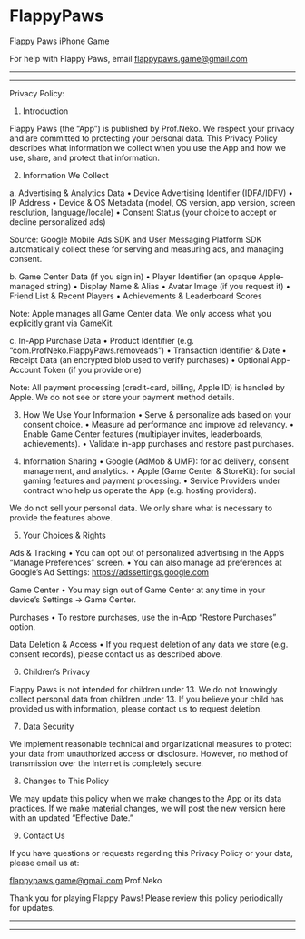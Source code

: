 # FlappyPaws
Flappy Paws iPhone Game


For help with Flappy Paws, email flappypaws.game@gmail.com

**********************************************************
**********************************************************
Privacy Policy:

1. Introduction

Flappy Paws (the “App”) is published by Prof.Neko. We respect your privacy and are committed to protecting your personal data. This Privacy Policy describes what information we collect when you use the App and how we use, share, and protect that information.

2. Information We Collect

a. Advertising & Analytics Data
	•	Device Advertising Identifier (IDFA/IDFV)
	•	IP Address
	•	Device & OS Metadata (model, OS version, app version, screen resolution, language/locale)
	•	Consent Status (your choice to accept or decline personalized ads)

Source: Google Mobile Ads SDK and User Messaging Platform SDK automatically collect these for serving and measuring ads, and managing consent.

b. Game Center Data (if you sign in)
	•	Player Identifier (an opaque Apple-managed string)
	•	Display Name & Alias
	•	Avatar Image (if you request it)
	•	Friend List & Recent Players
	•	Achievements & Leaderboard Scores

Note: Apple manages all Game Center data. We only access what you explicitly grant via GameKit.

c. In-App Purchase Data
	•	Product Identifier (e.g. “com.ProfNeko.FlappyPaws.removeads”)
	•	Transaction Identifier & Date
	•	Receipt Data (an encrypted blob used to verify purchases)
	•	Optional App-Account Token (if you provide one)

Note: All payment processing (credit-card, billing, Apple ID) is handled by Apple. We do not see or store your payment method details.


3. How We Use Your Information
	•	Serve & personalize ads based on your consent choice.
	•	Measure ad performance and improve ad relevancy.
	•	Enable Game Center features (multiplayer invites, leaderboards, achievements).
	•	Validate in-app purchases and restore past purchases.


4. Information Sharing
	•	Google (AdMob & UMP): for ad delivery, consent management, and analytics.
	•	Apple (Game Center & StoreKit): for social gaming features and payment processing.
	•	Service Providers under contract who help us operate the App (e.g. hosting providers).

We do not sell your personal data. We only share what is necessary to provide the features above.


5. Your Choices & Rights

Ads & Tracking
	•	You can opt out of personalized advertising in the App’s “Manage Preferences” screen.
	•	You can also manage ad preferences at Google’s Ad Settings: https://adssettings.google.com

Game Center
	•	You may sign out of Game Center at any time in your device’s Settings → Game Center.

Purchases
	•	To restore purchases, use the in-App “Restore Purchases” option.

Data Deletion & Access
	•	If you request deletion of any data we store (e.g. consent records), please contact us as described above.


6. Children’s Privacy

Flappy Paws is not intended for children under 13. We do not knowingly collect personal data from children under 13. If you believe your child has provided us with information, please contact us to request deletion.


7. Data Security

We implement reasonable technical and organizational measures to protect your data from unauthorized access or disclosure. However, no method of transmission over the Internet is completely secure.


8. Changes to This Policy

We may update this policy when we make changes to the App or its data practices. If we make material changes, we will post the new version here with an updated “Effective Date.”


9. Contact Us

If you have questions or requests regarding this Privacy Policy or your data, please email us at: 

flappypaws.game@gmail.com
Prof.Neko

Thank you for playing Flappy Paws! Please review this policy periodically for updates.

**********************************************************
**********************************************************


